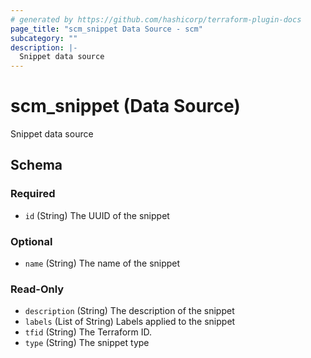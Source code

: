 ```yaml
---
# generated by https://github.com/hashicorp/terraform-plugin-docs
page_title: "scm_snippet Data Source - scm"
subcategory: ""
description: |-
  Snippet data source
---
```


# scm_snippet (Data Source)

Snippet data source



<!-- schema generated by tfplugindocs -->
## Schema

### Required

- `id` (String) The UUID of the snippet

### Optional

- `name` (String) The name of the snippet

### Read-Only

- `description` (String) The description of the snippet
- `labels` (List of String) Labels applied to the snippet
- `tfid` (String) The Terraform ID.
- `type` (String) The snippet type
